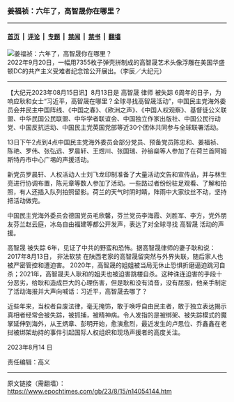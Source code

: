 ### 姜福祯：六年了，高智晟你在哪里？

---

#### [首页](../../../..?n14054144) &nbsp;|&nbsp; [评论](../../../../../epoch-comment?n14054144) &nbsp;|&nbsp; [专题](../../../../../epoch-special?n14054144) &nbsp;|&nbsp; [禁闻](../../../../../epoch-news?n14054144) &nbsp;|&nbsp; [禁书](../../../../../books?n14054144) &nbsp;|&nbsp; [翻墙](https://github.com/gfw-breaker/nogfw/blob/master/README.md?n14054144)


<div><img alt="姜福祯：六年了，高智晟你在哪里？" class="attachment-djy_600_400 size-djy_600_400 wp-post-image" src="https://i.epochtimes.com/assets/uploads/2022/09/id13829648-Screen-Shot-2022-09-21-at-6.56.44-AM-600x400.png"/>
<div class="caption">
 2022年9月20日，一幅用7355枚子弹壳拼制成的高智晟艺术头像浮雕在美国华盛顿DC的共产主义受难者纪念馆公开展出。（李辰／大纪元）
</div></div><hr/><div class="post_content" id="artbody" itemprop="articleBody">
 <!-- article content begin -->
 <p>
  【大纪元2023年08月15日讯】8月13日是
  <ok href="https://www.epochtimes.com/gb/tag/%E9%AB%98%E6%99%BA%E6%99%9F.html">
   高智晟
  </ok>
  律师
  <ok href="https://www.epochtimes.com/gb/tag/%E8%A2%AB%E5%A4%B1%E8%B8%AA.html">
   被失踪
  </ok>
  6周年的日子，为响应耿和女士“习近平，高智晟在哪里？全球寻找高智晟活动”，中国民主党海外委员会并民主中国阵线、《中国之春》、《欧洲之声》、《中国人权观察》、基督徒公义联盟、中华民国公民联盟、中华学者联谊会、中国独立作家出版社、中国公民行动党、中国反抗运动、中国民主党英国党部等近30个团体共同参与全球联署活动。
 </p>
 <p>
  13日下午2点到4点中国民主党海外委员会部分党员、预备党员陈忠和、姜福祯、陈艳、罗伟、张弘远、罗晨轩、王煜川、张国瑞、孙镕燊等人参加了在荷兰首阿姆斯特丹市中心广埸的声援活动。
 </p>
 <p>
  新党员罗晨轩、人权活动人士刘飞龙印制准备了大量活动文告和宣传品，并与林生亮进行协调布置，陈元章等数人参加了活动。一些路过者纷纷驻足观看、了解和拍照，有人还插入队列拍照留影。荷兰的天气时阴时睛，阵雨中大家纹丝不动，坚持把活动做完。
 </p>
 <p>
  中国民主党海外委员会德国党员毛欣馨，芬兰党员李海霞、刘胜军、李方，党外朋友芬兰赵云庭，冰岛自由福建等都公开发声，表达了对全球寻找
  <ok href="https://www.epochtimes.com/gb/tag/%E9%AB%98%E6%99%BA%E6%99%9F.html">
   高智晟
  </ok>
  活动的声援。
 </p>
 <p>
  高智晟
  <ok href="https://www.epochtimes.com/gb/tag/%E8%A2%AB%E5%A4%B1%E8%B8%AA.html">
   被失踪
  </ok>
  6年，见证了中共的野蛮和恐怖。据高智晟律师的妻子耿和说：2017年8月13日，
  <ok href="https://www.epochtimes.com/gb/tag/%E9%9D%9E%E6%B3%95%E8%BD%AF%E7%A6%81.html">
   非法软禁
  </ok>
  在陕西老家的高智晟留突然与外界失联，随后家人也被严密管控和遭迫害。 2020年，高智晟的姐姐被当局无休止恐惧折磨逼迫跳河自杀；2021年，高智晟夫人耿和的姐夫也被迫害跳楼自杀。这种诛连迫害的手段十分恶劣，给耿和造成巨大的心理伤害，但是耿和没有消音，没有屈服，他亲手制定了活动海报并大声向喊话：习近平，高智晟去哪了？
 </p>
 <p>
  近些年来，当权者自废法律，毫无掩饰，敢于唤呼自由民主者，敢于独立表达揭示真相者经常会被失踪，被抓捕，被精神病。令人发指的是被绑架、被失踪模式的魔掌延伸到海外，从王炳章、彭明开始，愈演愈烈，最近发生的卢思位、乔鑫鑫在老挝被绑架劫持的事件引起国际人权组织和现场声援者的高度关注。
 </p>
 <p>
  2023年8月14 日
 </p>
 <p>
  责任编辑：高义
 </p>
 <!-- article content end -->
 <div id="below_article_ad">
 </div>
</div>


---

原文链接（需翻墙）：https://www.epochtimes.com/gb/23/8/15/n14054144.htm